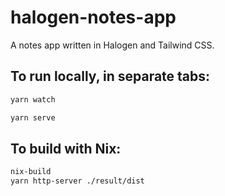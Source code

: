 # halogen-notes-app
A notes app written in Halogen and Tailwind CSS.

## To run locally, in separate tabs:
```sh
yarn watch

yarn serve
```

## To build with Nix:
```sh
nix-build
yarn http-server ./result/dist
```


